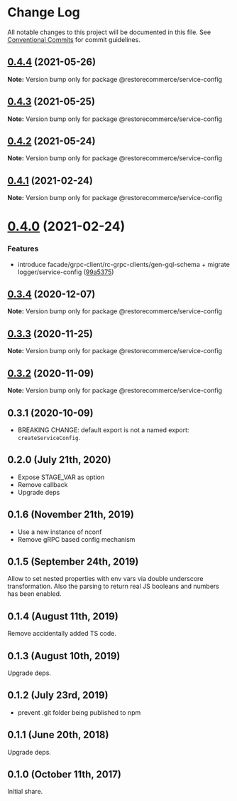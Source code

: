 # Change Log

All notable changes to this project will be documented in this file.
See [Conventional Commits](https://conventionalcommits.org) for commit guidelines.

## [0.4.4](https://github.com/restorecommerce/libs/compare/@restorecommerce/service-config@0.4.3...@restorecommerce/service-config@0.4.4) (2021-05-26)

**Note:** Version bump only for package @restorecommerce/service-config





## [0.4.3](https://github.com/restorecommerce/libs/compare/@restorecommerce/service-config@0.4.2...@restorecommerce/service-config@0.4.3) (2021-05-25)

**Note:** Version bump only for package @restorecommerce/service-config





## [0.4.2](https://github.com/restorecommerce/libs/compare/@restorecommerce/service-config@0.4.1...@restorecommerce/service-config@0.4.2) (2021-05-24)

**Note:** Version bump only for package @restorecommerce/service-config





## [0.4.1](https://github.com/restorecommerce/libs/compare/@restorecommerce/service-config@0.4.0...@restorecommerce/service-config@0.4.1) (2021-02-24)

**Note:** Version bump only for package @restorecommerce/service-config





# [0.4.0](https://github.com/restorecommerce/libs/compare/@restorecommerce/service-config@0.3.4...@restorecommerce/service-config@0.4.0) (2021-02-24)


### Features

* introduce facade/grpc-client/rc-grpc-clients/gen-gql-schema + migrate logger/service-config ([99a5375](https://github.com/restorecommerce/libs/commit/99a53754c7a4b27c77f81c6560a3c2aa26a03b2e))





## [0.3.4](https://github.com/restorecommerce/libs/compare/@restorecommerce/service-config@0.3.3...@restorecommerce/service-config@0.3.4) (2020-12-07)

**Note:** Version bump only for package @restorecommerce/service-config





## [0.3.3](https://github.com/restorecommerce/libs/compare/@restorecommerce/service-config@0.3.2...@restorecommerce/service-config@0.3.3) (2020-11-25)

**Note:** Version bump only for package @restorecommerce/service-config





## [0.3.2](https://github.com/restorecommerce/libs/compare/@restorecommerce/service-config@0.3.1...@restorecommerce/service-config@0.3.2) (2020-11-09)

**Note:** Version bump only for package @restorecommerce/service-config





## 0.3.1 (2020-10-09)

- BREAKING CHANGE: default export is not a named export: `createServiceConfig`.

## 0.2.0 (July 21th, 2020)

- Expose STAGE_VAR as option
- Remove callback
- Upgrade deps

## 0.1.6 (November 21th, 2019)

- Use a new instance of nconf
- Remove gRPC based config mechanism

## 0.1.5 (September 24th, 2019)

Allow to set nested properties with env vars via double underscore transformation.
Also the parsing to return real JS booleans and numbers has been enabled.

## 0.1.4 (August 11th, 2019)

Remove accidentally added TS code.

## 0.1.3 (August 10th, 2019)

Upgrade deps.

## 0.1.2 (July 23rd, 2019)

- prevent .git folder being published to npm

## 0.1.1 (June 20th, 2018)

Upgrade deps.

## 0.1.0 (October 11th, 2017)

Initial share.
